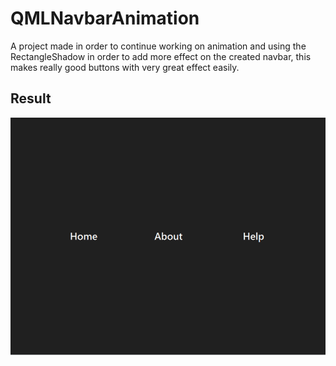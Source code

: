 # QMLNavbarAnimation

A project made in order to continue working on animation and using the RectangleShadow in  order to add more effect on the created navbar, this makes really good buttons with very great effect easily.

## Result

![Navbar Annimation](./assets/animationNavbar.gif)
